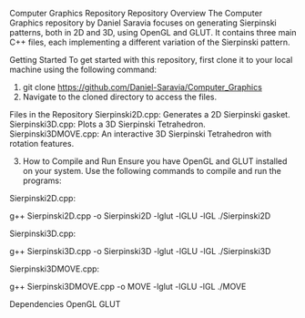 Computer Graphics Repository
Repository Overview
The Computer Graphics repository by Daniel Saravia focuses on generating Sierpinski patterns, both in 2D and 3D, using OpenGL and GLUT. It contains three main C++ files, each implementing a different variation of the Sierpinski pattern.

Getting Started
To get started with this repository, first clone it to your local machine using the following command:

1. git clone https://github.com/Daniel-Saravia/Computer_Graphics
2. Navigate to the cloned directory to access the files.

Files in the Repository
Sierpinski2D.cpp: Generates a 2D Sierpinski gasket.
Sierpinski3D.cpp: Plots a 3D Sierpinski Tetrahedron.
Sierpinski3DMOVE.cpp: An interactive 3D Sierpinski Tetrahedron with rotation features.

3. How to Compile and Run
Ensure you have OpenGL and GLUT installed on your system. Use the following commands to compile and run the programs:

Sierpinski2D.cpp:

g++ Sierpinski2D.cpp -o Sierpinski2D -lglut -lGLU -lGL
./Sierpinski2D

Sierpinski3D.cpp:

g++ Sierpinski3D.cpp -o Sierpinski3D -lglut -lGLU -lGL
./Sierpinski3D

Sierpinski3DMOVE.cpp:

g++ Sierpinski3DMOVE.cpp -o MOVE -lglut -lGLU -lGL
./MOVE

Dependencies
OpenGL
GLUT

